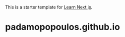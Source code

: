 This is a starter template for [Learn Next.js](https://nextjs.org/learn).
# padamopopoulos.github.io
